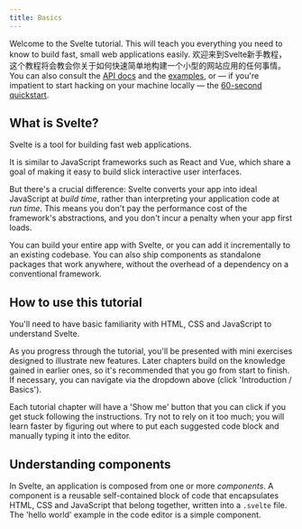 ```yaml
---
title: Basics
---
```


Welcome to the Svelte tutorial. This will teach you everything you need to know to build fast, small web applications easily.
欢迎来到Svelte新手教程，这个教程将会教会你关于如何快速简单地构建一个小型的网站应用的任何事情。
You can also consult the [API docs](/docs) and the [examples](/examples), or — if you're impatient to start hacking on your machine locally — the [60-second quickstart](/docs#getting-started).


## What is Svelte?

Svelte is a tool for building fast web applications.

It is similar to JavaScript frameworks such as React and Vue, which share a goal of making it easy to build slick interactive user interfaces.

But there's a crucial difference: Svelte converts your app into ideal JavaScript at *build time*, rather than interpreting your application code at *run time*. This means you don't pay the performance cost of the framework's abstractions, and you don't incur a penalty when your app first loads.

You can build your entire app with Svelte, or you can add it incrementally to an existing codebase. You can also ship components as standalone packages that work anywhere, without the overhead of a dependency on a conventional framework.


## How to use this tutorial

You'll need to have basic familiarity with HTML, CSS and JavaScript to understand Svelte.

As you progress through the tutorial, you'll be presented with mini exercises designed to illustrate new features. Later chapters build on the knowledge gained in earlier ones, so it's recommended that you go from start to finish. If necessary, you can navigate via the dropdown above (click 'Introduction / Basics').

Each tutorial chapter will have a 'Show me' button that you can click if you get stuck following the instructions. Try not to rely on it too much; you will learn faster by figuring out where to put each suggested code block and manually typing it into the editor.


## Understanding components

In Svelte, an application is composed from one or more *components*. A component is a reusable self-contained block of code that encapsulates HTML, CSS and JavaScript that belong together, written into a `.svelte` file. The 'hello world' example in the code editor is a simple component.
